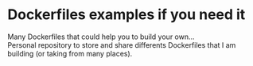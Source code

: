# Dockerfiles examples if you need it

Many Dockerfiles that could help you to build your own...<br>
Personal repository to store and share differents Dockerfiles that I am building (or taking from many places). 
